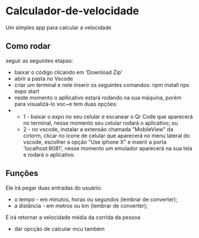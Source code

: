 # Calculador-de-velocidade

Um simples app para calcular a velocidade

## Como rodar
seguir as seguintes etapas:
- baixar o código clicando em 'Download Zip'
- abrir a pasta no Vscode
- criar um terminal e nele inserir os seguintes comandos:
  npm install
  npx expo start
- neste momento o apllicativo estará rodando na sua máquina, porém para visualizá-lo voc~e tem duas opções:
- 
  - 1 - baixar o expo no seu celular e escanear o Qr Code que aparecerá no terminal, nesse momento seu celular rodará o aplicativo;
  ou
  - 2 - no vscode, instalar a extensão chamada "MobileView" da cirlorm, clicar no icone de celular que aparecerá no menu lateral do vscode, escolher a opção "Use iphone X" e inserir a porta 'localhost:8081', nesse momento um emulador aparecerá na sua tela e rodará o aplicativo.

## Funções

Ele irá pegar duas entradas do usuário: 
- o tempo - em minutos, horas ou segundos (lembrar de converter);
- a distância - em metros ou km (lembrar de converter);

E irá retornar a velocidade média da corrida da pessoa

- dar opcção de calcular mcu também
